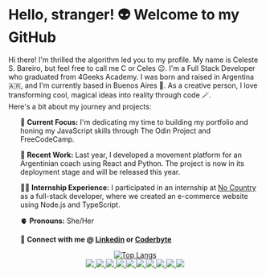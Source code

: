 # Hello, stranger! 👽 Welcome to my GitHub

<!--
**celes-sb/celes-sb** is a ✨ _special_ ✨ repository because its `README.md` (this file) appears on your GitHub profile.
-->
<p>Hi there! I'm thrilled the algorithm led you to my profile. My name is Celeste S. Bareiro, but feel free to call me C or Celes 😉. I'm a Full Stack Developer who graduated from 4Geeks Academy. I was born and raised in Argentina 🇦🇷, and I'm currently based in Buenos Aires 🧉. As a creative person, I love transforming cool, magical ideas into reality through code 🪄.
<br />
Here's a bit about my journey and projects:
<br />
<ul>👷 <strong>Current Focus:</strong> I'm dedicating my time to building my portfolio and honing my JavaScript skills through The Odin Project and FreeCodeCamp.</ul>
<ul>🐒 <strong>Recent Work:</strong> Last year, I developed a movement platform for an Argentinian coach using React and Python. The project is now in its deployment stage and will be released this year.</ul>
<ul>👩‍💻 <strong>Internship Experience:</strong> I participated in an internship at <a href="https://www.nocountry.tech">No Country</a> as a full-stack developer, where we created an e-commerce website using Node.js and TypeScript.</ul>
<ul>🫀 <strong>Pronouns:</strong> She/Her</ul>
<ul>🧠 <strong>Connect with me @ <a href="https://www.linkedin.com/in/celestesoledadb" target="_blank">Linkedin</a> or <a href="https://coderbyte.com/profile/celestebareiro" target="_blank">Coderbyte</a></strong></ul>

<p align="center">
  <a href="https://github.com/anuraghazra/github-readme-stats">
    <img src="https://github-readme-stats.vercel.app/api/top-langs/?username=celes-sb&layout=compact&langs_count=6" alt="Top Langs" />
</a>
  <br/>
  <a href="https://skillicons.dev">
    <img src="https://skillicons.dev/icons?i=html" />
  </a>
   <a href="https://skillicons.dev">
    <img src="https://skillicons.dev/icons?i=css" />
  </a>
  <a href="https://skillicons.dev">
    <img src="https://skillicons.dev/icons?i=bootstrap" />
  </a>
  <a href="https://skillicons.dev">
    <img src="https://skillicons.dev/icons?i=js" />
  </a>
  <a href="https://skillicons.dev">
    <img src="https://skillicons.dev/icons?i=react" />
  </a>
  <a href="https://skillicons.dev">
    <img src="https://skillicons.dev/icons?i=py" />
  </a>
   <a href="https://skillicons.dev">
    <img src="https://skillicons.dev/icons?i=postgres" />
  </a>
  <a href="https://skillicons.dev">
    <img src="https://skillicons.dev/icons?i=git" />
  </a>
  <a href="https://skillicons.dev">
    <img src="https://skillicons.dev/icons?i=github" />
  </a>
  <a href="https://skillicons.dev">
    <img src="https://skillicons.dev/icons?i=vscode" />
  </a>
</p>
